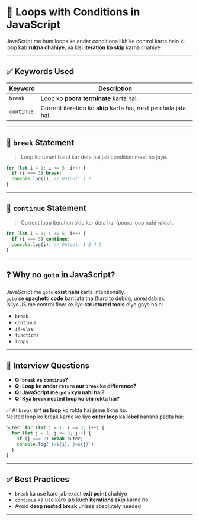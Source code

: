 # 🔁 Loops with Conditions in JavaScript

JavaScript me hum loops ke andar conditions likh ke control karte hain ki loop kab **rukna chahiye**, ya kisi **iteration ko skip** karna chahiye.

---

## ✅ Keywords Used

| Keyword     | Description                                               |
|-------------|-----------------------------------------------------------|
| `break`     | Loop ko **poora terminate** karta hai.                    |
| `continue`  | Current iteration ko **skip** karta hai, next pe chala jata hai. |

---

## 🔹 `break` Statement

> Loop ko turant band kar deta hai jab condition meet ho jaye.

```js
for (let i = 1; i <= 5; i++) {
  if (i === 3) break;
  console.log(i); // Output: 1 2
}
```

---

## 🔹 `continue` Statement

> Current loop iteration skip kar deta hai (poora loop nahi rukta).

```js
for (let i = 1; i <= 5; i++) {
  if (i === 3) continue;
  console.log(i); // Output: 1 2 4 5
}
```

---

## ❓ Why no `goto` in JavaScript?

JavaScript me `goto` **exist nahi** karta intentionally.  
`goto` se **spaghetti code** ban jata tha (hard to debug, unreadable).  
Isliye JS me control flow ke liye **structured tools** diye gaye hain:

- `break`
- `continue`
- `if-else`
- `functions`
- `loops`

---

## 🧠 Interview Questions

- **Q: `break` vs `continue`?**  
- **Q: Loop ke andar `return` aur `break` ka difference?**  
- **Q: JavaScript me `goto` kyu nahi hai?**  
- **Q: Kya `break` nested loop ko bhi rokta hai?**

✅ A: `break` sirf **us loop** ko rokta hai jisme likha ho.  
Nested loop ko break karne ke liye **outer loop ka label** banana padta hai:

```js
outer: for (let i = 1; i <= 3; i++) {
  for (let j = 1; j <= 3; j++) {
    if (j === 2) break outer;
    console.log(`i=${i}, j=${j}`);
  }
}
```

---

## ✅ Best Practices

- `break` ka use karo jab exact **exit point** chahiye  
- `continue` ka use karo jab kuch **iterations skip** karne ho  
- Avoid **deep nested break** unless absolutely needed

---
